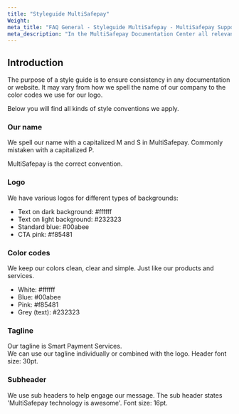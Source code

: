 ```yaml
---
title: "Styleguide MultiSafepay"
Weight:
meta_title: "FAQ General - Styleguide MultiSafepay - MultiSafepay Support"
meta_description: "In the MultiSafepay Documentation Center all relevant information regarding our Plugins and API. As well as Support pages for Payment Method, Tools and General Questions. You can also find the contact details of our Support Team and Integration Team."
---
```


## Introduction

The purpose of a style guide is to ensure consistency in any documentation or website. It may vary from how we spell the name of our company to the color codes we use for our logo.

Below you will find all kinds of style conventions we apply.

### Our name
We spell our name with a capitalized M and S in MultiSafepay. Commonly mistaken with a capitalized P.

MultiSafepay is the correct convention.

### Logo
We have various logos for different types of backgrounds:

- Text on dark background: #ffffff
- Text on light background: #232323
- Standard blue: #00abee
- CTA pink: #f85481

### Color codes
We keep our colors clean, clear and simple. Just like our products and services.

 - White: #ffffff
 - Blue: #00abee
 - Pink: #f85481
 - Grey (text): #232323

 
### Tagline
Our tagline is Smart Payment Services. <br>
We can use our tagline individually or combined with the logo. Header font size: 30pt.

### Subheader
We use sub headers to help engage our message. The sub header states 'MultiSafepay technology is awesome'.
Font size: 16pt.